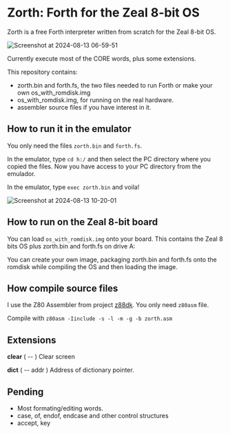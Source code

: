 # Zorth: Forth for the Zeal 8-bit OS
Zorth is a free Forth interpreter written from scratch for the Zeal 8-bit OS. 

![Screenshot at 2024-08-13 06-59-51](https://github.com/user-attachments/assets/dbbb56f1-df31-4f70-884e-5b439821c319)

Currently execute most of the CORE words, plus some extensions.

This repository contains:

- zorth.bin and forth.fs, the two files needed to run Forth or make your own os_with_romdisk.img
- os_with_romdisk.img, for running on the real hardware.
- assembler source files if you have interest in it.

## How to run it in the emulator ##

You only need the files `zorth.bin` and `forth.fs`.

In the emulator, type `cd h:/` and then select the PC directory where you copied the files.
Now you have access to your PC directory from the emulador.

In the emulator, type `exec zorth.bin` and voila!

![Screenshot at 2024-08-13 10-20-01](https://github.com/user-attachments/assets/98326d9a-c733-4023-b121-ebfaad680ae2)


## How to run on the Zeal 8-bit board ##
You can load `os_with_romdisk.img` onto your board. This contains the Zeal 8 bits OS plus zorth.bin and forth.fs on drive A:

You can create your own image, packaging zorth.bin and forth.fs onto the romdisk while compiling the OS and then loading the image.

## How compile source files ##

I use the Z80 Assembler from project [z88dk](https://github.com/z88dk/z88dk). You only need `z80asm` file.

Compile with `z80asm -Iinclude -s -l -m -g -b zorth.asm`

## Extensions ##

**clear** ( -- )  Clear screen

**dict**  ( -- addr ) Address of dictionary pointer.

## Pending ##

- Most formating/editing words.
- case, of, endof, endcase and other control structures
- accept, key
